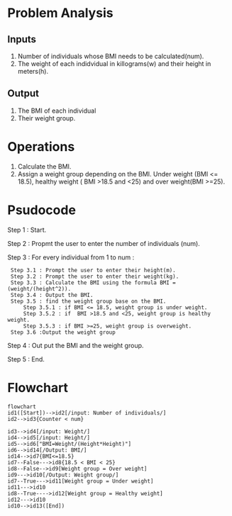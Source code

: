 # Problem Analysis
## Inputs
1. Number of individuals whose BMI needs to be calculated(num).
2. The weight of each indidvidual in killograms(w) and their height in meters(h).
## Output
1. The BMI of each individual
2. Their weight group. 
# Operations
1. Calculate the BMI.
2. Assign a weight group depending on the BMI. Under weight (BMI <= 18.5), healthy weight ( BMI >18.5 and <25) and over weight(BMI >=25).
# Psudocode
Step 1 : Start.

Step 2 : Propmt the user to enter the number of individuals (num).

Step 3 : For every individual from 1 to num :
     
     Step 3.1 : Prompt the user to enter their height(m).
     Step 3.2 : Prompt the user to enter their weight(kg).
     Step 3.3 : Calculate the BMI using the formula BMI = (weight/(height^2)).
     Step 3.4 : Output the BMI.
     Step 3.5 : find the weight group base on the BMI.
         Step 3.5.1 : if BMI <= 18.5, weight group is under weight.
         Step 3.5.2 : if  BMI >18.5 and <25, weight group is healthy weight.
         Step 3.5.3 : if BMI >=25, weight group is overweight.
     Step 3.6 :Output the weight group
     
 Step 4 : Out put the BMI and the weight group.
 
 Step 5 : End.


# Flowchart



``` mermaid
flowchart 
id1([Start])-->id2[/input: Number of individuals/]
id2-->id3{Counter < num}

id3-->id4[/input: Weight/]
id4-->id5[/input: Height/]
id5-->id6["BMI=Weight/(Height*Height)"] 
id6-->id14[/Output: BMI/]
id14-->id7{BMI<=18.5}
id7--False--->id8{18.5 < BMI < 25}
id8--False-->id9[Weight group = Over weight]
id9--->id10[/Output: Weight group/]
id7--True--->id11[Weight group = Under weight]
id11--->id10
id8--True---->id12[Weight group = Healthy weight]
id12--->id10
id10-->id13([End])


```
